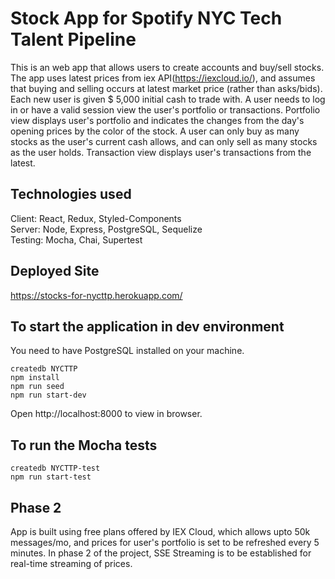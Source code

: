 # Stock App for Spotify NYC Tech Talent Pipeline

This is an web app that allows users to create accounts and buy/sell stocks.
The app uses latest prices from iex API(https://iexcloud.io/), and assumes that buying and selling occurs at latest market price (rather than asks/bids).
Each new user is given \$ 5,000 initial cash to trade with.
A user needs to log in or have a valid session view the user's portfolio or transactions.
Portfolio view displays user's portfolio and indicates the changes from the day's opening prices by the color of the stock.
A user can only buy as many stocks as the user's current cash allows, and can only sell as many stocks as the user holds.
Transaction view displays user's transactions from the latest.

## Technologies used

Client: React, Redux, Styled-Components\
Server: Node, Express, PostgreSQL, Sequelize\
Testing: Mocha, Chai, Supertest

## Deployed Site
https://stocks-for-nycttp.herokuapp.com/

## To start the application in dev environment

You need to have PostgreSQL installed on your machine.

```
createdb NYCTTP
npm install
npm run seed
npm run start-dev
```

Open http://localhost:8000 to view in browser.

## To run the Mocha tests

```
createdb NYCTTP-test
npm run start-test
```

## Phase 2
App is built using free plans offered by IEX Cloud, which allows upto 50k messages/mo, and prices for user's portfolio is set to be refreshed every 5 minutes.
In phase 2 of the project, SSE Streaming is to be established for real-time streaming of prices.
